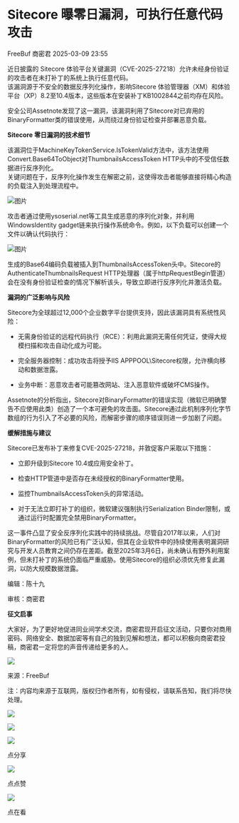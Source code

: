 #  Sitecore 曝零日漏洞，可执行任意代码攻击   
FreeBuf  商密君   2025-03-09 23:55  
  
近日披露的 Sitecore 体验平台关键漏洞（CVE-2025-27218）允许未经身份验证的攻击者在未打补丁的系统上执行任意代码。  
该漏洞源于不安全的数据反序列化操作，影响Sitecore 体验管理器（XM）和体验平台（XP）8.2至10.4版本，这些版本在安装补丁KB1002844之前均存在风险。  
  
  
安全公司Assetnote发现了这一漏洞，该漏洞利用了Sitecore对已弃用的BinaryFormatter类的错误使用，从而绕过身份验证检查并部署恶意负载。  
  
  
**Sitecore 零日漏洞的技术细节**  
  
  
该漏洞位于MachineKeyTokenService.IsTokenValid方法中，该方法使用Convert.Base64ToObject对ThumbnailsAccessToken HTTP头中的不受信任数据进行反序列化。  
关键问题在于，反序列化操作发生在解密之前，这使得攻击者能够直接将精心构造的负载注入到处理流程中。  
  
  
![图片](https://mmbiz.qpic.cn/mmbiz_jpg/qq5rfBadR3ib5uR1uuYphkz6JyavO9icTgB2iafTWMSORibJrw1yGddicndH26w7WWPLISP3TMA5u8fAMM35gIn2lNA/640?wx_fmt=jpeg&from=appmsg&tp=wxpic&wxfrom=5&wx_lazy=1&wx_co=1 "")  
  
  
攻击者通过使用ysoserial.net等工具生成恶意的序列化对象，并利用WindowsIdentity gadget链来执行操作系统命令。例如，以下负载可以创建一个文件以确认代码执行：  
  
  
![图片](https://mmbiz.qpic.cn/mmbiz_jpg/qq5rfBadR3ib5uR1uuYphkz6JyavO9icTg0rBsT1HwuXlVmlbAcfeON0TmJicsYqIhzSr1bKtdzFSKMGdmbfWRQpQ/640?wx_fmt=jpeg&from=appmsg&tp=wxpic&wxfrom=5&wx_lazy=1&wx_co=1 "")  
  
  
生成的Base64编码负载被插入到ThumbnailsAccessToken头中。Sitecore的AuthenticateThumbnailsRequest HTTP处理器（属于httpRequestBegin管道）会在没有身份验证检查的情况下解析该头，导致立即进行反序列化并激活负载。  
  
  
**漏洞的广泛影响与风险**  
  
  
  
Sitecore为全球超过12,000个企业数字平台提供支持，因此该漏洞具有系统性风险：  
  
- 无需身份验证的远程代码执行（RCE）：利用此漏洞无需任何凭证，使得大规模扫描和攻击自动化成为可能。  
  
- 完全服务器控制：成功攻击将授予IIS APPPOOL\Sitecore权限，允许横向移动和数据泄露。  
  
- 业务中断：恶意攻击者可能篡改网站、注入恶意软件或破坏CMS操作。  
  
Assetnote的分析指出，Sitecore对BinaryFormatter的错误实现（微软已明确警告不应使用此类）创造了一个本可避免的攻击面。Sitecore通过此机制序列化字节数组的行为引入了不必要的风险，而解密步骤的顺序错误则进一步加剧了问题。  
  
  
**缓解措施与建议**  
  
  
  
Sitecore已发布补丁来修复CVE-2025-27218，并敦促客户采取以下措施：  
  
- 立即升级到Sitecore 10.4或应用安全补丁。  
  
- 检查HTTP管道中是否存在未经授权的BinaryFormatter使用。  
  
- 监控ThumbnailsAccessToken头的异常活动。  
  
- 对于无法立即打补丁的组织，微软建议强制执行Serialization Binder限制，或通过运行时配置完全禁用BinaryFormatter。  
  
这一事件凸显了安全反序列化实践中的持续挑战。尽管自2017年以来，人们对BinaryFormatter的风险已有广泛认知，但其在企业软件中的持续使用表明漏洞研究与开发人员教育之间仍存在差距。截至2025年3月6日，尚未确认有野外利用案例，但未打补丁的系统仍面临严重威胁。使用Sitecore的组织必须优先修复此漏洞，以防大规模数据泄露。  
  
  
编辑：陈十九  
  
审核：商密君  
  
**征文启事**  
  
大家好，为了更好地促进同业间学术交流，商密君现开启征文活动，只要你对商用密码、网络安全、数据加密等有自己的独到见解和想法，都可以积极向商密君投稿，商密君一定将您的声音传递给更多的人。  
  
  
![](https://mmbiz.qpic.cn/mmbiz_jpg/1HyKzSU2XXNcXmbiaiaCljdXpwzOEQ9QTBXMibM6rZTOnbTSwTmCXncQLria2vuLGxn8QPtznzBc0as8vBxWIjrWxQ/640?wx_fmt=jpeg "")  
  
来源：FreeBuf  
  
注：内容均来源于互联网，版权归作者所有，如有侵权，请联系告知，我们将尽快处理。  
  
![](https://mmbiz.qpic.cn/mmbiz_jpg/1HyKzSU2XXOdeQx0thlyozF2swQTEN9iaaBNDG0jTKfAgqgdesve8x5IEWNvYxjF6sAWjO1TPCZVsWd0oiaDn3uw/640?wx_fmt=jpeg&wxfrom=5&wx_lazy=1&wx_co=1 "")  
  
  
![](https://mmbiz.qpic.cn/mmbiz_png/1HyKzSU2XXMyyClGk1cttkSBbJicAn5drpXEbFIeChG9IkrslYEylRF4Z6KNaxNafDwr5ibcYaZXdnveQCNIr5kw/640?wx_fmt=jpeg&wxfrom=5&wx_lazy=1&wx_co=1 "")  
  
![](https://mmbiz.qpic.cn/mmbiz_png/1HyKzSU2XXMZPiaDBD8yxbIHiciauWK4tuiaMcJkA69QYZ9T4jmc3fdN6EA7Qq9A8E3RWcTKhxVEU1QjqOgrJMu2Qg/640?wx_fmt=png&wxfrom=5&wx_lazy=1&wx_co=1 "")  
  
点分享  
  
![](https://mmbiz.qpic.cn/mmbiz_png/1HyKzSU2XXMZPiaDBD8yxbIHiciauWK4tuiaiaRXdw4BFsc7MxzkVZaKGgtjWA5GKtUfm3hlgzsBtjJ0mnh9QibeFOGQ/640?wx_fmt=png&wxfrom=5&wx_lazy=1&wx_co=1 "")  
  
点点赞  
  
![](https://mmbiz.qpic.cn/mmbiz_png/1HyKzSU2XXMZPiaDBD8yxbIHiciauWK4tuiaeiaNlRO9954g4VS87icD7KQdxzokTGDIjmCJA563IwfStoFzPUaliauXg/640?wx_fmt=png&wxfrom=5&wx_lazy=1&wx_co=1 "")  
  
点在看  
  
